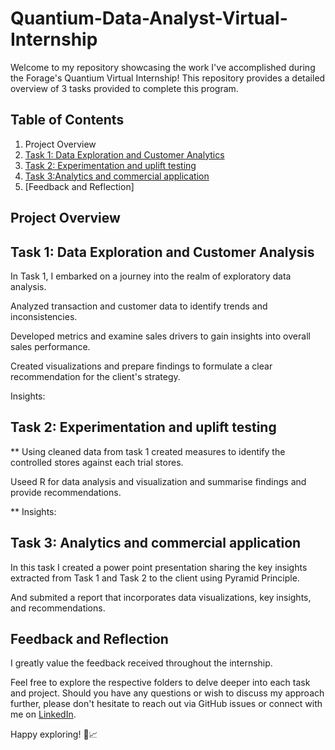 # Quantium-Data-Analyst-Virtual-Internship

Welcome to my repository showcasing the work I've accomplished during the Forage's Quantium Virtual Internship! This repository provides a detailed overview of 3 tasks provided to complete this program.

## Table of Contents

1. Project Overview
2. [Task 1: Data Exploration and Customer Analytics](https://github.com/talibizhar1/Quantium-Data-Analyst-Virtual-Internship/tree/main/task1)
3. [Task 2: Experimentation and uplift testing](https://github.com/talibizhar1/Quantium-Data-Analyst-Virtual-Internship/tree/main/Task%202)
4. [Task 3:Analytics and commercial application
 ](#task-3-advanced-analytics-applications)
5. [Feedback and Reflection]

## Project Overview

## Task 1: Data Exploration and Customer Analysis

In Task 1, I embarked on a journey into the realm of exploratory data analysis.

Analyzed transaction and customer data to identify trends and inconsistencies. 

Developed metrics and examine sales drivers to gain insights into overall sales performance. 

Created visualizations and prepare findings to formulate a clear recommendation for the client's strategy.


Insights:


## Task 2: Experimentation and uplift testing

** Using cleaned data from task 1 created measures to identify the controlled stores against each trial stores.

Useed R for data analysis and visualization and summarise findings and provide recommendations.


**
Insights:

## Task 3: Analytics and commercial application

In this task I created a power point presentation sharing the key insights extracted from Task 1 and Task 2 to the client using Pyramid Principle.

And submited a report that incorporates data visualizations, key insights, and recommendations.

## Feedback and Reflection

I greatly value the feedback received throughout the internship.

Feel free to explore the respective folders to delve deeper into each task and project. Should you have any questions or wish to discuss my approach further, please don't hesitate to reach out via GitHub issues or connect with me on [LinkedIn](https://www.linkedin.com/in/yourname/).

Happy exploring! 🚀📈
